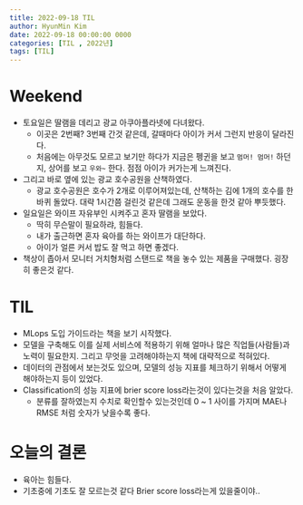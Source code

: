 ```yaml
---
title: 2022-09-18 TIL
author: HyunMin Kim
date: 2022-09-18 00:00:00 0000
categories: [TIL , 2022년]
tags: [TIL]
---
```


# Weekend
- 토요일은 딸램을 데리고 광교 아쿠아플라넷에 다녀왔다.
    - 이곳은 2번째? 3번째 간것 같은데, 갈때마다 아이가 커서 그런지 반응이 달라진다.
    - 처음에는 아무것도 모르고 보기만 하다가 지금은 펭귄을 보고 `멈머! 멈머!` 하던지, 상어를 보고 `우와~` 한다. 점점 아이가 커가는게 느껴진다.
- 그리고 바로 옆에 있는 광교 호수공원을 산책하였다.
    - 광교 호수공원은 호수가 2개로 이루어져있는데, 산책하는 김에 1개의 호수를 한바퀴 돌았다. 대략 1시간쯤 걸린것 같은데 그래도 운동을 한것 같아 뿌듯했다.
- 일요일은 와이프 자유부인 시켜주고 혼자 딸램을 보았다.
    - 딱히 무슨말이 필요하랴, 힘들다.
    - 내가 출근하면 혼자 육아를 하는 와이프가 대단하다.
    - 아이가 얼른 커서 밥도 잘 먹고 하면 좋겠다.
- 책상이 좁아서 모니터 거치형처럼 스탠드로 책을 놓수 있는 제품을 구매했다. 굉장히 좋은것 같다.

# TIL
- MLops 도입 가이드라는 책을 보기 시작했다.
- 모델을 구축해도 이를 실제 서비스에 적용하기 위해 얼마나 많은 직업들(사람들)과 노력이 필요한지. 그리고 무엇을 고려해야하는지 책에 대략적으로 적혀있다.
- 데이터의 관점에서 보는것도 있으며, 모델의 성능 지표를 체크하기 위해서 어떻게 해야하는지 등이 있었다.
- Classification의 성능 지표에 brier score loss라는것이 있다는것을 처음 알았다.
    - 분류를 잘하였는지 수치로 확인할수 있는것인데 0 ~ 1 사이를 가지며 MAE나 RMSE 처럼 숫자가 낮을수록 좋다.

# 오늘의 결론
- 육아는 힘들다.
- 기초중에 기초도 잘 모르는것 같다 Brier score loss라는게 있을줄이야..